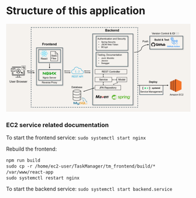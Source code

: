 # Structure of this application
![Structure of this application](resource/structure.png)

### EC2 service related documentation
To start the frontend service: ```sudo systemctl start nginx```

Rebuild the frontend: 
``` 
npm run build
sudo cp -r /home/ec2-user/TaskManager/tm_frontend/build/* /var/www/react-app
sudo systemctl restart nginx
```


To start the backend service: ```sudo systemctl start backend.service```
